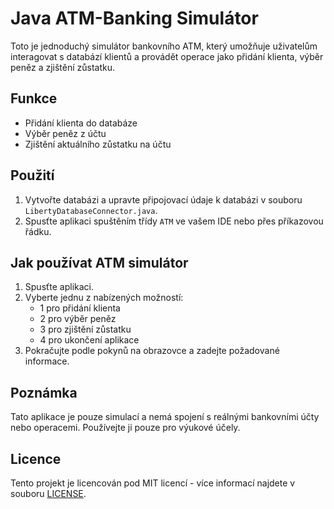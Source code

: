 # Java ATM-Banking Simulátor

Toto je jednoduchý simulátor bankovního ATM, který umožňuje uživatelům interagovat s databází klientů a provádět operace jako přidání klienta, výběr peněz a zjištění zůstatku.

## Funkce

- Přidání klienta do databáze
- Výběr peněz z účtu
- Zjištění aktuálního zůstatku na účtu

## Použití

1. Vytvořte databázi a upravte připojovací údaje k databázi v souboru `LibertyDatabaseConnector.java`.
2. Spusťte aplikaci spuštěním třídy `ATM` ve vašem IDE nebo přes příkazovou řádku.

## Jak používat ATM simulátor

1. Spusťte aplikaci.
2. Vyberte jednu z nabízených možností:
   - 1 pro přidání klienta
   - 2 pro výběr peněz
   - 3 pro zjištění zůstatku
   - 4 pro ukončení aplikace
3. Pokračujte podle pokynů na obrazovce a zadejte požadované informace.

## Poznámka

Tato aplikace je pouze simulací a nemá spojení s reálnými bankovními účty nebo operacemi. Používejte ji pouze pro výukové účely.

## Licence

Tento projekt je licencován pod MIT licencí - více informací najdete v souboru [LICENSE](LICENSE).
